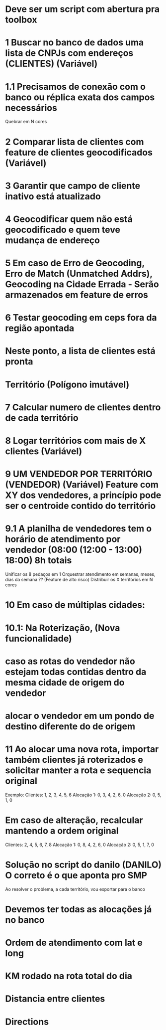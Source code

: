 # Deve ser um script com abertura pra toolbox

# 1 Buscar no banco de dados uma lista de CNPJs com endereços (CLIENTES) (Variável)
# 1.1 Precisamos de conexão com o banco ou réplica exata dos campos necessários

Quebrar em N cores

# 2 Comparar lista de clientes com feature de clientes geocodificados (Variável)
# 3 Garantir que campo de cliente inativo está atualizado

# 4 Geocodificar quem não está geocodificado e quem teve mudança de endereço
# 5 Em caso de Erro de Geocoding, Erro de Match (Unmatched Addrs), Geocoding na Cidade Errada - Serão armazenados em feature de erros
# 6 Testar geocoding em ceps fora da região apontada

#  Neste ponto, a lista de clientes está pronta
#  Território (Polígono imutável)

# 7 Calcular numero de clientes dentro de cada território
# 8 Logar territórios com mais de X clientes (Variável)

# 9 UM VENDEDOR POR TERRITÓRIO (VENDEDOR) (Variável) Feature com XY dos vendedores, a princípio pode ser o centroide contido do território
# 9.1 A planilha de vendedores tem o horário de atendimento por vendedor (08:00 (12:00 - 13:00) 18:00) 8h totais

Unificar os 8 pedaços em 1
Orquestrar atendimento em semanas, meses, dias da semana ?? (Feature de alto risco)
Distribuir os X territórios em N cores

# 10 Em caso de múltiplas cidades:
  # 10.1: Na Roterização, (Nova funcionalidade)
  #  caso as rotas do vendedor não estejam todas contidas dentro da mesma cidade de origem do vendedor
  #  alocar o vendedor em um pondo de destino diferente do de origem

# 11 Ao alocar uma nova rota, importar também clientes já roterizados e solicitar manter a rota e sequencia original
Exemplo:
  Clientes: 1, 2, 3, 4, 5, 6
  Alocação 1: 0, 3, 4, 2, 6, 0
  Alocação 2: 0, 5, 1, 0
  # Em caso de alteração, recalcular mantendo a ordem original
  Clientes: 2, 4, 5, 6, 7, 8
  Alocação 1: 0, 8, 4, 2, 6, 0
  Alocação 2: 0, 5, 1, 7, 0
# Solução no script do danilo (DANILO) O correto é o que aponta pro SMP

Ao resolver o problema, a cada território, vou exportar para o banco

# Devemos ter todas as alocações já no banco
# Ordem de atendimento com lat e long
# KM rodado na rota total do dia
# Distancia entre clientes
# Directions
